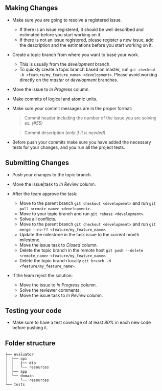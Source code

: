 ## Making Changes

- Make sure you are going to resolve a registered issue.

  - If there is an issue registered, it should be well described and estimated before you start working on it.
  - If there is not an issue registered, please register a new issue, add the description and the estimations before you start working on it.

- Create a topic branch from where you want to base your work.

  - This is usually from the _development_ branch.
  - To quickly create a topic branch based on master, run `git checkout -b <feature/my_feature_name> <development>`. Please avoid working directly on the _master_ or _development_ branches.

- Move the issue to _In Progress_ column.

- Make commits of logical and atomic units.

- Make sure your commit messages are in the proper format:

  > Commit header including the number of the issue you are solving _ex. (#55)_

  > Commit description _(only if it is needed)_

- Before push your commits make sure you have added the necessary tests for your changes, and you run all the project tests.

## Submitting Changes

- Push your changes to the topic branch.

- Move the issue|task to _In Review_ column.

- After the team approve the task:

  - Move to the parent branch `git checkout <development>` and run `git pull <remote_name> <development>`.
  - Move to your topic branch and run `git rebase <development>`.
  - Solve all conflicts.
  - Move to the parent branch `git checkout <development>` and run `git merge --no-ff <feature/my_feature_name>`.
  - Update the milestone in the task issue to the current month milestone.
  - Move the issue task to _Closed_ column.
  - Delete the topic branch in the remote host `git push --delete <remote_name> <feature/my_feature_name>`.
  - Delete the topic branch locally `git branch -d <feature/my_feature_name>`.

- If the team reject the solution:

  - Move the issue to _In Progress_ column.
  - Solve the reviewer comments.
  - Move the issue task to _In Review_ column.

## Testing your code

- Make sure to have a test coverage of at least _80%_ in each new code before pushing it.

## Folder structure

```
├── evaluator
│  ├── api
│  │   ├── dto
│  │   └── resources
│  ├── app
│  └── domain
│      └── resources
└── tests
